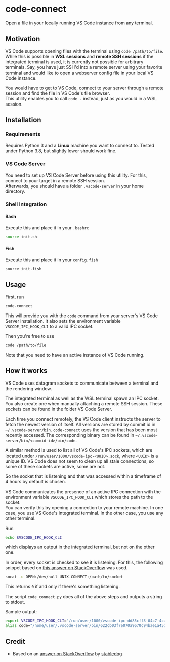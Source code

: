 # code-connect

Open a file in your locally running VS Code instance from any terminal.

## Motivation
VS Code supports opening files with the terminal using `code /path/to/file`. While this is possible in **WSL sessions** and **remote SSH sessions** if the integrated terminal is used, it is currently not possible for arbitrary terminals. Say, you have just SSH'd into a remote server using your favorite terminal and would like to open a webserver config file in your local VS Code instance.

You would have to get to VS Code, connect to your server through a remote session and find the file in VS Code's file browser.  
This utility enables you to call `code .` instead, just as you would in a WSL session.

## Installation
### Requirements
Requires Python 3 and a **Linux** machine you want to connect to. Tested under Python 3.8, but slightly lower should work fine.
### VS Code Server
You need to set up VS Code Server before using this utility. For this, connect to your target in a remote SSH session.  
Afterwards, you should have a folder `.vscode-server` in your home directory.
### Shell Integration
#### Bash
Execute this and place it in your `.bashrc`
```bash
source init.sh
```
#### Fish
Execute this and place it in your `config.fish`
```fish
source init.fish
```


## Usage
First, run
```
code-connect
```
This will provide you with the `code` command from your server's VS Code Server installation. It also sets the environment variable `VSCODE_IPC_HOOK_CLI` to a valid IPC socket.

Then you're free to use
```
code /path/to/file
```

Note that you need to have an active instance of VS Code running.

## How it works
VS Code uses datagram sockets to communicate between a terminal and the rendering window.

The integrated terminal as well as the WSL terminal spawn an IPC socket. You also create one when manually attaching a remote SSH session. These sockets can be found in the folder VS Code Server.

Each time you connect remotely, the VS Code client instructs the server to fetch the newest version of itself. All versions are stored by commit id in `~/.vscode-server/bin`. `code-connect` uses the version that has been most recently accessed. The corresponding binary can be found in `~/.vscode-server/bin/<commid-id>/bin/code`.

A similar method is used to list all of VS Code's IPC sockets, which are located under `/run/user/1000/vscode-ipc-<UUID>.sock`, where `<UUID>` is a unique ID. VS Code does not seem to clean up all stale connections, so some of these sockets are active, some are not.

So the socket that is listening and that was accessed within a timeframe of 4 hours by default is chosen.

VS Code communicates the presence of an active IPC connection with the environment variable `VSCODE_IPC_HOOK_CLI` which stores the path to the socket.  
You can verify this by opening a connection to your remote machine. In one case, you use VS Code's integrated terminal. In the other case, you use any other terminal.

Run
```bash
echo $VSCODE_IPC_HOOK_CLI
```
which displays an output in the integrated terminal, but not on the other one.

In order, every socket is checked to see it is listening. For this, the following snippet based on [this answer on StackOverflow](https://unix.stackexchange.com/a/556790) was used.
```bash
socat -u OPEN:/dev/null UNIX-CONNECT:/path/to/socket
```
This returns `0` if and only if there's something listening.

The script `code_connect.py` does all of the above steps and outputs a string to stdout.

Sample output:
```bash
export VSCODE_IPC_HOOK_CLI="/run/user/1000/vscode-ipc-dd85cff3-04c7-4ca6-9c06-229acd73008c.sock"
alias code="/home/user/.vscode-server/bin/622cb03f7e070a9670c94bae1a45d78d7181fbd4/bin/code"
```

## Credit
- Based on an [answer on StackOverflow](https://stackoverflow.com/a/60949722) by [stabledog](https://stackoverflow.com/users/237059/Stabledog)
